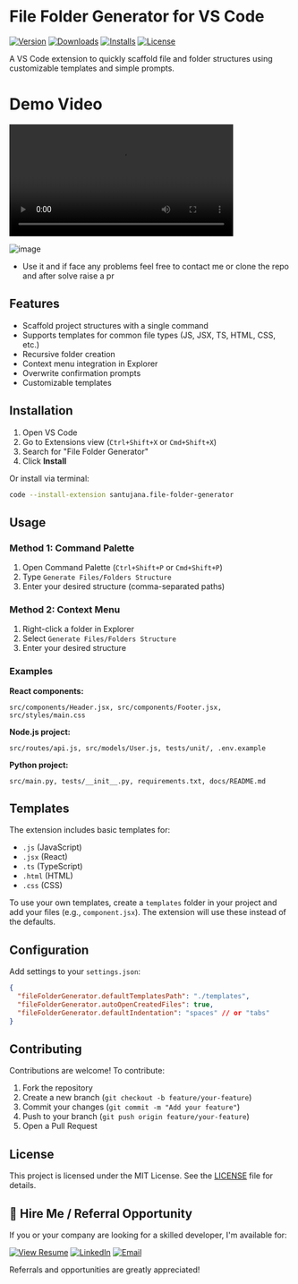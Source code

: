 # File Folder Generator for VS Code

[![Version](https://img.shields.io/visual-studio-marketplace/v/santujana.file-folder-generator.svg)](https://marketplace.visualstudio.com/items?itemName=santujana.file-folder-generator)
[![Downloads](https://img.shields.io/visual-studio-marketplace/d/santujana.file-folder-generator.svg)](https://marketplace.visualstudio.com/items?itemName=santujana.file-folder-generator)
[![Installs](https://img.shields.io/visual-studio-marketplace/i/santujana.file-folder-generator.svg)](https://marketplace.visualstudio.com/items?itemName=santujana.file-folder-generator)
[![License](https://img.shields.io/badge/license-MIT-blue.svg)](https://github.com/YOUR-USERNAME/file-folder-generator/blob/master/LICENSE)

A VS Code extension to quickly scaffold file and folder structures using customizable templates and simple prompts.

# Demo Video
<video src="demo/video.mp4" width="400" height="200" controls>
  Your browser does not support the video tag.
</video>

![image](https://github.com/user-attachments/assets/6008bd3f-d3c3-4f5d-ae61-61894caba18e)

- Use it and if face any problems feel free to contact me or clone the repo and after solve raise a pr


## Features

- Scaffold project structures with a single command
- Supports templates for common file types (JS, JSX, TS, HTML, CSS, etc.)
- Recursive folder creation
- Context menu integration in Explorer
- Overwrite confirmation prompts
- Customizable templates

## Installation

1. Open VS Code
2. Go to Extensions view (`Ctrl+Shift+X` or `Cmd+Shift+X`)
3. Search for "File Folder Generator"
4. Click **Install**

Or install via terminal:

```bash
code --install-extension santujana.file-folder-generator
```

## Usage

### Method 1: Command Palette

1. Open Command Palette (`Ctrl+Shift+P` or `Cmd+Shift+P`)
2. Type `Generate Files/Folders Structure`
3. Enter your desired structure (comma-separated paths)

### Method 2: Context Menu

1. Right-click a folder in Explorer
2. Select `Generate Files/Folders Structure`
3. Enter your desired structure

### Examples

**React components:**

```
src/components/Header.jsx, src/components/Footer.jsx, src/styles/main.css
```

**Node.js project:**

```
src/routes/api.js, src/models/User.js, tests/unit/, .env.example
```

**Python project:**

```
src/main.py, tests/__init__.py, requirements.txt, docs/README.md
```

## Templates

The extension includes basic templates for:

- `.js` (JavaScript)
- `.jsx` (React)
- `.ts` (TypeScript)
- `.html` (HTML)
- `.css` (CSS)

To use your own templates, create a `templates` folder in your project and add your files (e.g., `component.jsx`). The extension will use these instead of the defaults.

## Configuration

Add settings to your `settings.json`:

```json
{
  "fileFolderGenerator.defaultTemplatesPath": "./templates",
  "fileFolderGenerator.autoOpenCreatedFiles": true,
  "fileFolderGenerator.defaultIndentation": "spaces" // or "tabs"
}
```

## Contributing

Contributions are welcome! To contribute:

1. Fork the repository
2. Create a new branch (`git checkout -b feature/your-feature`)
3. Commit your changes (`git commit -m "Add your feature"`)
4. Push to your branch (`git push origin feature/your-feature`)
5. Open a Pull Request

## License

This project is licensed under the MIT License. See the [LICENSE](LICENSE) file for details.



## 💼 Hire Me / Referral Opportunity

If you or your company are looking for a skilled developer, I'm available for:

[![View Resume](https://img.shields.io/badge/View_My_Resume-4285F4?style=for-the-badge&logo=google-drive&logoColor=white)](https://drive.google.com/file/d/1dw0IlXy2QaXylkZObuW9DU8rf4C1KX7T/view?usp=drive_link)
[![LinkedIn](https://img.shields.io/badge/Connect_on_LinkedIn-0077B5?style=for-the-badge&logo=linkedin&logoColor=white)](https://www.linkedin.com/in/santu-jana-29a923257/)
[![Email](https://img.shields.io/badge/Contact_via_Email-D14836?style=for-the-badge&logo=gmail&logoColor=white)](mailto:your.santujana1827@gmail.com)

Referrals and opportunities are greatly appreciated!